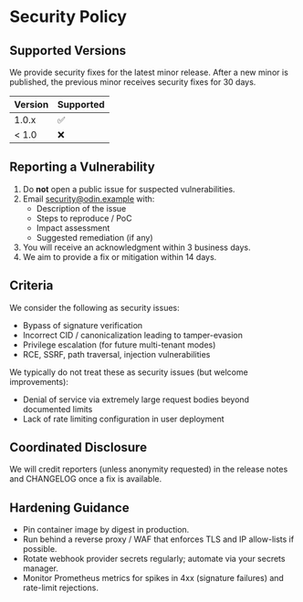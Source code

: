 # Security Policy

## Supported Versions

We provide security fixes for the latest minor release. After a new minor is published, the previous minor receives security fixes for 30 days.

| Version | Supported |
|---------|-----------|
| 1.0.x   | ✅        |
| < 1.0   | ❌        |

## Reporting a Vulnerability

1. Do **not** open a public issue for suspected vulnerabilities.
2. Email security@odin.example with:
   - Description of the issue
   - Steps to reproduce / PoC
   - Impact assessment
   - Suggested remediation (if any)
3. You will receive an acknowledgment within 3 business days.
4. We aim to provide a fix or mitigation within 14 days.

## Criteria

We consider the following as security issues:
- Bypass of signature verification
- Incorrect CID / canonicalization leading to tamper-evasion
- Privilege escalation (for future multi-tenant modes)
- RCE, SSRF, path traversal, injection vulnerabilities

We typically do not treat these as security issues (but welcome improvements):
- Denial of service via extremely large request bodies beyond documented limits
- Lack of rate limiting configuration in user deployment

## Coordinated Disclosure

We will credit reporters (unless anonymity requested) in the release notes and CHANGELOG once a fix is available.

## Hardening Guidance
- Pin container image by digest in production.
- Run behind a reverse proxy / WAF that enforces TLS and IP allow-lists if possible.
- Rotate webhook provider secrets regularly; automate via your secrets manager.
- Monitor Prometheus metrics for spikes in 4xx (signature failures) and rate-limit rejections.

